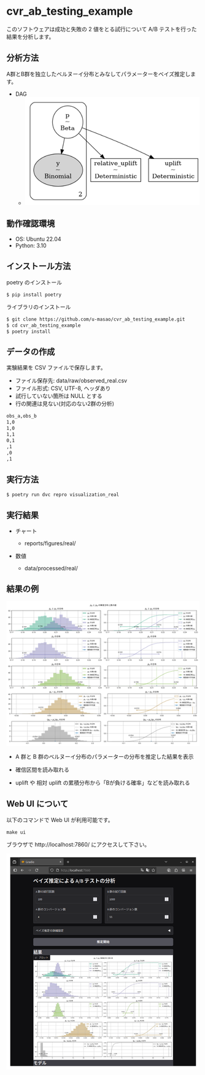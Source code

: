 cvr_ab_testing_example
======================

このソフトウェアは成功と失敗の 2 値をとる試行について A/B テストを行った結果を分析します。

分析方法
--------

A群とB群を独立したベルヌーイ分布とみなしてパラメーターをベイズ推定します。

- DAG
  - ![DAG](https://github.com/u-masao/cvr_ab_testing_example/blob/main/reports/figures/real/dag.png)

動作確認環境
------------

- OS: Ubuntu 22.04
- Python: 3.10

インストール方法
----------------


poetry のインストール

```
$ pip install poetry
```

ライブラリのインストール

```
$ git clone https://github.com/u-masao/cvr_ab_testing_example.git
$ cd cvr_ab_testing_example
$ poetry install
```

データの作成
------------

実験結果を CSV ファイルで保存します。

- ファイル保存先: data/raw/observed_real.csv
- ファイル形式: CSV, UTF-8, ヘッダあり
- 試行していない箇所は NULL とする
- 行の関連は見ない(対応のない2群の分析)

```:入力データ例
obs_a,obs_b
1,0
1,0
1,1
0,1
,1
,0
,1
```


実行方法
--------

```
$ poetry run dvc repro visualization_real
```

実行結果
--------

- チャート
  - reports/figures/real/

- 数値
  - data/processed/real/


結果の例
--------

![結果の例](https://github.com/u-masao/cvr_ab_testing_example/blob/main/reports/figures/real/distribution.png)


- A 群と B 群のベルヌーイ分布のパラメーターの分布を推定した結果を表示

- 確信区間を読み取れる

- uplift や 相対 uplift の累積分布から「Bが負ける確率」などを読み取れる


Web UI について
---------------

以下のコマンドで Web UI が利用可能です。

```
make ui
```

ブラウザで http://localhost:7860/ にアクセスして下さい。


![スクリーンショット](docs/Web-ui-screenshot.png)


